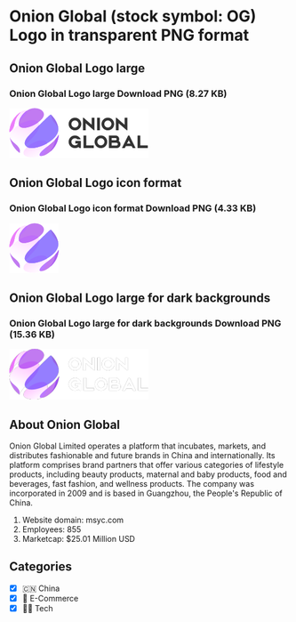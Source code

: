 # Onion Global (stock symbol: OG) Logo in transparent PNG format

## Onion Global Logo large

### Onion Global Logo large Download PNG (8.27 KB)

![Onion Global Logo large Download PNG (8.27 KB)](/img/orig/OG_BIG-58dfbd21.png)

## Onion Global Logo icon format

### Onion Global Logo icon format Download PNG (4.33 KB)

![Onion Global Logo icon format Download PNG (4.33 KB)](/img/orig/OG-de97b839.png)

## Onion Global Logo large for dark backgrounds

### Onion Global Logo large for dark backgrounds Download PNG (15.36 KB)

![Onion Global Logo large for dark backgrounds Download PNG (15.36 KB)](/img/orig/OG_BIG.D-b9dc39a1.png)

## About Onion Global

Onion Global Limited operates a platform that incubates, markets, and distributes fashionable and future brands in China and internationally. Its platform comprises brand partners that offer various categories of lifestyle products, including beauty products, maternal and baby products, food and beverages, fast fashion, and wellness products. The company was incorporated in 2009 and is based in Guangzhou, the People's Republic of China.

1. Website domain: msyc.com
2. Employees: 855
3. Marketcap: $25.01 Million USD


## Categories
- [x] 🇨🇳 China
- [x] 🛒 E-Commerce
- [x] 👩‍💻 Tech
